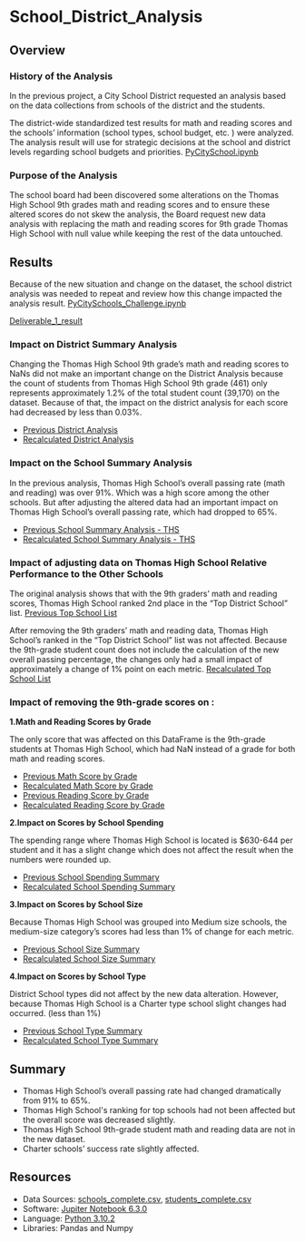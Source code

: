 # School_District_Analysis

## Overview 

### History of the Analysis

In the previous project, a City School District requested an analysis based on the data collections from schools of the district and the students. 

The district-wide standardized test results for math and reading scores and the schools’ information (school types, school budget, etc. ) were analyzed. The analysis result will use for strategic decisions at the school and district levels regarding school budgets and priorities. 
[PyCitySchool.ipynb](https://github.com/duygusimsek/School_District_Analysis/blob/main/PyCitySchools.ipynb)

### Purpose of the Analysis

The school board had been discovered some alterations on the Thomas High School 9th grades math and reading scores and to ensure these altered scores do not skew the analysis, the Board request new data analysis with replacing the math and reading scores for 9th grade Thomas High School with null value while keeping the rest of the data untouched. 

## Results

Because of the new situation and change on the dataset, the school district analysis was needed to repeat and review how this change impacted the analysis result. [PyCitySchools_Challenge.ipynb](https://github.com/duygusimsek/School_District_Analysis/blob/main/PyCitySchools_Challenge.ipynb)

[Deliverable_1_result](https://github.com/duygusimsek/School_District_Analysis/blob/main/Screenshots/Deliverable_1_result.png)

### Impact on District Summary Analysis

Changing the Thomas High School 9th grade’s math and reading scores to NaNs did not make an important change on the District Analysis because the count of students from  Thomas High School 9th grade (461) only represents approximately 1.2% of the total student count (39,170) on the dataset. Because of that, the impact on the district analysis for each score had decreased by less than 0.03%. 

- [Previous District Analysis](https://github.com/duygusimsek/School_District_Analysis/blob/main/Screenshots/district_summary_originaln.png)
- [Recalculated District Analysis](https://github.com/duygusimsek/School_District_Analysis/blob/main/Screenshots/district_summary_with_NaNs.png)

### Impact on the School Summary Analysis

In the previous analysis, Thomas High School’s overall passing rate (math and reading) was over 91%.  Which was a high score among the other schools. But after adjusting the altered data had an important impact on Thomas High School’s overall passing rate, which had dropped to 65%.  
- [Previous School Summary Analysis - THS ](https://github.com/duygusimsek/School_District_Analysis/blob/main/Screenshots/THS_school_summary_original.png)
- [Recalculated School Summary Analysis - THS](https://github.com/duygusimsek/School_District_Analysis/blob/main/Screenshots/THS_school_summary_recalculated.png)

### Impact of adjusting data on Thomas High School Relative Performance to the Other Schools

The original analysis shows that with the 9th graders’ math and reading scores, Thomas High School ranked 2nd place in the “Top District School” list.   [Previous Top School List](https://github.com/duygusimsek/School_District_Analysis/blob/main/Screenshots/Original_top_schools.png)

After removing the 9th graders’ math and reading data, Thomas High School’s ranked in the “Top District School” list was not affected. Because the 9th-grade student count does not include the calculation of the new overall passing percentage, the changes only had a small impact of approximately a change of 1% point on each metric. [Recalculated Top School List](https://github.com/duygusimsek/School_District_Analysis/blob/main/Screenshots/Recalculated_top_schools.png)

### Impact of removing the 9th-grade scores on :

**1.Math and Reading Scores by Grade**

The only score that was affected on this DataFrame is the  9th-grade students at Thomas High School, which had  NaN instead of a grade for both math and reading scores.

- [Previous Math Score by Grade](https://github.com/duygusimsek/School_District_Analysis/blob/main/Screenshots/Original_math_score_by_grades.png)
- [Recalculated Math Score by Grade](https://github.com/duygusimsek/School_District_Analysis/blob/main/Screenshots/new_math_score_by_grades.png)
- [Previous Reading Score by Grade](https://github.com/duygusimsek/School_District_Analysis/blob/main/Screenshots/Original_reading_score_by_grades.png)
- [Recalculated Reading Score by Grade](https://github.com/duygusimsek/School_District_Analysis/blob/main/Screenshots/new_reading%20score_by_grades.png)

**2.Impact on Scores by School Spending**

The spending range where Thomas High School is located is $630-644 per student and it has a slight change which does not affect the result when the numbers were rounded up. 
- [Previous School Spending Summary](https://github.com/duygusimsek/School_District_Analysis/blob/main/Screenshots/Original_spending_summary.png)
- [Recalculated School Spending Summary](https://github.com/duygusimsek/School_District_Analysis/blob/main/Screenshots/Recalculated_spending_summary.png)

**3.Impact on Scores by School Size**

Because Thomas High School was grouped into Medium size schools, the medium-size category’s scores had less than 1% of change for each metric. 
- [Previous School Size Summary](https://github.com/duygusimsek/School_District_Analysis/blob/main/Screenshots/original_size_summary.png)
- [Recalculated School Size Summary](https://github.com/duygusimsek/School_District_Analysis/blob/main/Screenshots/Recalculated_size_summary.png)

**4.Impact on Scores by School Type**

District School types did not affect by the new data alteration. However,  because Thomas High School is a Charter type school slight changes had occurred. (less than 1%)
- [Previous School Type Summary](https://github.com/duygusimsek/School_District_Analysis/blob/main/Screenshots/Original_school_type_summary.png)
- [Recalculated School Type Summary](https://github.com/duygusimsek/School_District_Analysis/blob/main/Screenshots/Recalculated_school_type_summary.png)

## Summary

* Thomas High School’s overall passing rate had changed dramatically from 91% to 65%.
* Thomas High School's ranking for top schools had not been affected but the overall score was decreased slightly. 
* Thomas High School 9th-grade student math and reading data are not in the new dataset. 
* Charter schools’ success rate slightly affected.

## Resources 
* Data Sources: 
        [schools_complete.csv](https://github.com/duygusimsek/School_District_Analysis/blob/main/Resources/schools_complete.csv), 
        [students_complete.csv](https://github.com/duygusimsek/School_District_Analysis/blob/main/Resources/students_complete.csv)
* Software: [Jupiter Notebook 6.3.0](https://jupyter.org/)
* Language: [Python 3.10.2](https://www.python.org/downloads)
* Libraries: Pandas and Numpy
